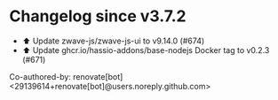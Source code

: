 # Changelog since v3.7.2
- ⬆️ Update zwave-js/zwave-js-ui to v9.14.0 (#674) 
- ⬆️ Update ghcr.io/hassio-addons/base-nodejs Docker tag to v0.2.3 (#671)

Co-authored-by: renovate[bot] <29139614+renovate[bot]@users.noreply.github.com> 
